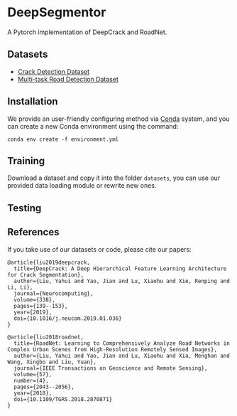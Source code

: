 # DeepSegmentor
A Pytorch implementation of DeepCrack and RoadNet.

## Datasets

 - [Crack Detection Dataset](https://github.com/yhlleo/DeepCrack)
 - [Multi-task Road Detection Dataset](https://github.com/yhlleo/RoadNet)

## Installation

We provide an user-friendly configuring method via [Conda](https://docs.conda.io/en/latest/) system, and you can create a new Conda environment using the command:

```
conda env create -f environment.yml
```

## Training

Download a dataset and copy it into the folder `datasets`, you can use our provided data loading module or rewrite new ones.

## Testing

## References

If you take use of our datasets or code, please cite our papers:

```
@article{liu2019deepcrack,
  title={DeepCrack: A Deep Hierarchical Feature Learning Architecture for Crack Segmentation},
  author={Liu, Yahui and Yao, Jian and Lu, Xiaohu and Xie, Renping and Li, Li},
  journal={Neurocomputing},
  volume={338},
  pages={139--153},
  year={2019},
  doi={10.1016/j.neucom.2019.01.036}
}

@article{liu2018roadnet,
  title={RoadNet: Learning to Comprehensively Analyze Road Networks in Complex Urban Scenes from High-Resolution Remotely Sensed Images},
  author={Liu, Yahui and Yao, Jian and Lu, Xiaohu and Xia, Menghan and Wang, Xingbo and Liu, Yuan},
  journal={IEEE Transactions on Geoscience and Remote Sensing},
  volume={57},
  number={4},
  pages={2043--2056},
  year={2018},
  doi={10.1109/TGRS.2018.2870871}
}
```
